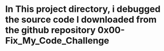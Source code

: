# In This project directory, i debugged the source code I downloaded from the github repository 0x00-Fix_My_Code_Challenge

